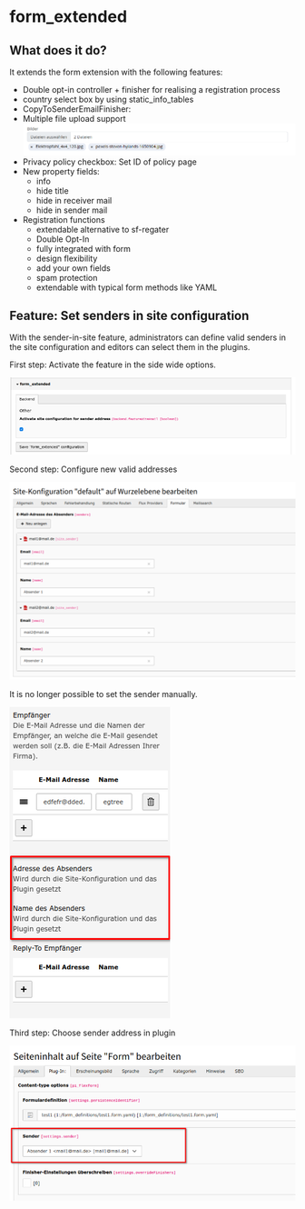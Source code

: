 # form_extended

## What does it do?

It extends the form extension with the following features:

- Double opt-in controller + finisher for realising a registration process
- country select box by using static_info_tables
- CopyToSenderEmailFinisher:
- Multiple file upload support
  ![Multiple file upload!](Documentation/Images/multiple_upload.png "Multiple file upload")
- Privacy policy checkbox: Set ID of policy page
- New property fields:
  - info
  - hide title
  - hide in receiver mail
  - hide in sender mail
- Registration functions
  - extendable alternative to sf-regater
  - Double Opt-In
  - fully integrated with form
  - design flexibility
  - add your own fields
  - spam protection
  - extendable with typical form methods like YAML


## Feature: Set senders in site configuration

With the sender-in-site feature, administrators can define valid senders in the site configuration and editors can select them in the plugins.

First step: Activate the feature in the side wide options.

![Activation!](Documentation/Images/Sender/activation.png "Activation")

Second step: Configure new valid addresses

![Sites configuration!](Documentation/Images/Sender/sites.png "Sites configuration")

It is no longer possible to set the sender manually.

![Finisher settings!](Documentation/Images/Sender/finisher.png "Finisher settings")

Third step: Choose sender address in plugin

![Plugin settings!](Documentation/Images/Sender/plugin.png "Plugin settings")


